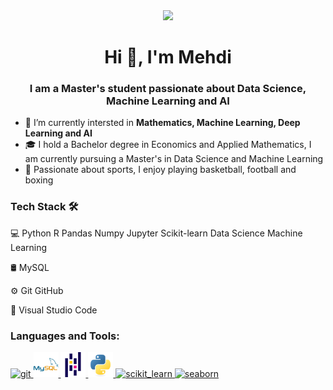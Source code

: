 <div id="header" align="center">
  <img src="https://i.giphy.com/media/v1.Y2lkPTc5MGI3NjExNngxNnk3NDd6eDQ0dHhjd3hleWdwcTN5M3IwazQxaXh0bm56MWpkNSZlcD12MV9pbnRlcm5hbF9naWZfYnlfaWQmY3Q9Zw/7VzgMsB6FLCilwS30v/giphy-downsized.gif" width="200"/>
</div>

<h1 align="center">Hi 👋, I'm Mehdi</h1>
<h3 align="center">I am a Master's student passionate about Data Science, Machine Learning and AI </h3>

- 🌱 I’m currently intersted in **Mathematics, Machine Learning, Deep Learning and AI**
- 🎓 I hold a Bachelor degree in Economics and Applied Mathematics, I am currently pursuing a Master's in Data Science and Machine Learning
- 🏀 Passionate about sports, I enjoy playing basketball, football and boxing

### Tech Stack 🛠
 
💻   Python R Pandas Numpy Jupyter Scikit-learn Data Science Machine Learning

🛢   MySQL

⚙️   Git GitHub

🔧   Visual Studio Code 


<h3 align="left">Languages and Tools:</h3>
<p align="left"> <a href="https://git-scm.com/" target="_blank" rel="noreferrer"> <img src="https://www.vectorlogo.zone/logos/git-scm/git-scm-icon.svg" alt="git" width="40" height="40"/> </a> <a href="https://www.mysql.com/" target="_blank" rel="noreferrer"> <img src="https://raw.githubusercontent.com/devicons/devicon/master/icons/mysql/mysql-original-wordmark.svg" alt="mysql" width="40" height="40"/> </a> <a href="https://pandas.pydata.org/" target="_blank" rel="noreferrer"> <img src="https://raw.githubusercontent.com/devicons/devicon/2ae2a900d2f041da66e950e4d48052658d850630/icons/pandas/pandas-original.svg" alt="pandas" width="40" height="40"/> </a> <a href="https://www.python.org" target="_blank" rel="noreferrer"> <img src="https://raw.githubusercontent.com/devicons/devicon/master/icons/python/python-original.svg" alt="python" width="40" height="40"/> </a> <a href="https://scikit-learn.org/" target="_blank" rel="noreferrer"> <img src="https://upload.wikimedia.org/wikipedia/commons/0/05/Scikit_learn_logo_small.svg" alt="scikit_learn" width="40" height="40"/> </a> <a href="https://seaborn.pydata.org/" target="_blank" rel="noreferrer"> <img src="https://seaborn.pydata.org/_images/logo-mark-lightbg.svg" alt="seaborn" width="40" height="40"/> </a> </p>
